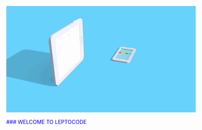 ![leptocode video](https://github.com/leptocode/leptocode/blob/master/leptovideo.gif?raw=true)

<span style="color:blue"> ### WELCOME TO LEPTOCODE</span>
